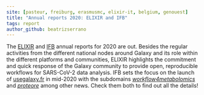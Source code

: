 ```yaml
---
site: [pasteur, freiburg, erasmusmc, elixir-it, belgium, genouest]
title: "Annual reports 2020: ELIXIR and IFB"
tags: report
author_github: beatrizserrano
---
```


The [ELIXIR](https://elixir-europe.org/sites/default/files/documents/annual-report-2020.pdf) and [IFB](https://www.france-bioinformatique.fr/en/activity-reports/) annual reports for 2020 are out. 
Besides the regular activities from the different national nodes around Galaxy and its role within the different platforms and communities, ELIXIR highlights the commitment and quick response of the Galaxy community to provide open, reproducible workflows for SARS-CoV-2 data analysis. IFB sets the focus on the launch of [usegalaxy.fr](https://usegalaxy.fr/) in mid-2020 with the subdomains [_workflow4metabolomics_](https://workflow4metabolomics.usegalaxy.fr/) and [_proteore_](https://proteore.usegalaxy.fr/static/welcome.html) among other news. Check them both to find out all the details!
